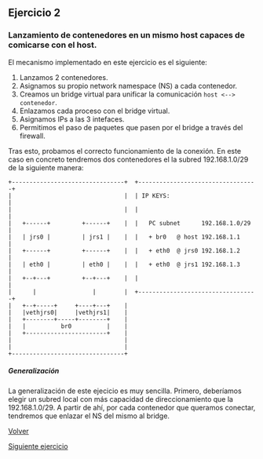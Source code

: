 ## Ejercicio 2

### Lanzamiento de contenedores en un mismo host capaces de comicarse con el host. 

El mecanismo implementado en este ejercicio es el siguiente:
1.  Lanzamos 2 contenedores.
2.  Asignamos su propio network namespace (NS) a cada contenedor.
3.  Creamos un bridge virtual para unificar la comunicación ```host <--> contenedor```.
4. Enlazamos cada proceso con el bridge virtual.
5. Asignamos IPs a las 3 intefaces.
6. Permitimos el paso de paquetes que pasen por el bridge a través del firewall.

Tras esto, probamos el correcto funcionamiento de la conexión. 
En este caso en concreto tendremos dos contenedores el la subred 192.168.1.0/29 de la siguiente manera:

    
    +--------------------------------+  +----------------------------------+
    |                                |  | IP KEYS:                         |
    |                                |  |                                  |
    |   +------+         +------+    |  |   PC subnet      192.168.1.0/29  |
    |   | jrs0 |         | jrs1 |    |  |   + br0   @ host 192.168.1.1     |
    |   +------+         +------+    |  |   + eth0  @ jrs0 192.168.1.2     |
    |   | eth0 |         | eth0 |    |  |   + eth0  @ jrs1 192.168.1.3     |
    |   +--+---+         +--+---+    |  |                                  |
    |      |                |        |  +----------------------------------+
    |   +--+-----+     +----+---+    |
    |   |vethjrs0|     |vethjrs1|    |
    |   +--------+-----+--------+    |
    |   |          br0          |    |
    |   +-----------------------+    |
    |                                |
    |                                |
    +--------------------------------+

##### Generalización

La generalización de este ejecicio es muy sencilla. Primero, deberíamos elegir un subred local con más capacidad de direccionamiento que la 192.168.1.0/29. A partir de ahí, por cada contenedor que queramos conectar, tendremos que enlazar el NS del mismo al bridge.


[Volver](..)

[Siguiente ejercicio](../3)